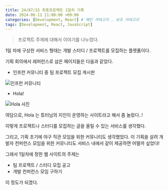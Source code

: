 ```yaml
---
title: 24/07/15 최종프로젝트 1일차 기록
date: 2024-06-11 21:00:00 +09:00
categories: [Development, React] # 메인 카테고리 , 보조 카테고리
tags: [Development, React, JavaScript]
---
```


> 프로젝트 주제에 대해서 이야기를 나누었다.

1일 차에 구상한 서비스 형태는 개발 스터디 / 프로젝트를 모집하는 플랫폼이다.

기획 회의에서 레퍼런스로 삼은 페이지들은 다음과 같았다.

- 인프런 커뮤니티 중 팀 프로젝트 모집 게시판

![인프런 커뮤니티](<../assets/img/posts/2024-07-15-TIL(24.07.15)-1.png>)

- Hola!

![Hola 사진](<../assets/img/posts/2024-07-15-TIL(24.07.15)-2.png>)

여담으로, Hola 는 튜터님의 지인이 운영하는 사이트라고 해서 좀 놀랐다..!

이렇게 프로젝트나 스터디를 모집하는 글을 올릴 수 있는 서비스를 생각했다.

그리고, 기획 초기에 야구 직관 모임을 위한 커뮤니티도 생각했었다.
이 기획을 살려 개발자 컨퍼런스 모임을 위한 커뮤니티도 서비스 내에서 같이 제공하면 어떨까 싶었다!

그래서 1일차에 정한 웹 사이트의 주제는

- 팀 프로젝트 / 스터디 모집 공고
- 개발 컨퍼런스 모임 구하기

이 정도가 되겠다.
